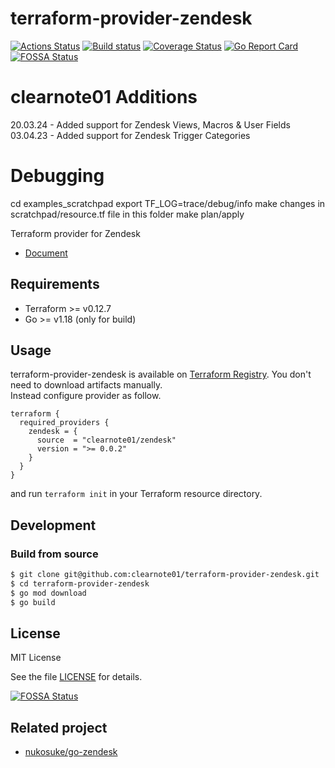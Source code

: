 # terraform-provider-zendesk

[![Actions Status](https://github.com/nukosuke/terraform-provider-zendesk/workflows/CI/badge.svg)](https://github.com/nukosuke/terraform-provider-zendesk/actions)
[![Build status](https://ci.appveyor.com/api/projects/status/ti5il35v6a6ankcq/branch/master?svg=true)](https://ci.appveyor.com/project/nukosuke/terraform-provider-zendesk/branch/master)
[![Coverage Status](https://coveralls.io/repos/github/nukosuke/terraform-provider-zendesk/badge.svg?branch=master)](https://coveralls.io/github/nukosuke/terraform-provider-zendesk?branch=master)
[![Go Report Card](https://goreportcard.com/badge/github.com/nukosuke/terraform-provider-zendesk)](https://goreportcard.com/report/github.com/nukosuke/terraform-provider-zendesk)
[![FOSSA Status](https://app.fossa.io/api/projects/git%2Bgithub.com%2Fnukosuke%2Fterraform-provider-zendesk.svg?type=shield)](https://app.fossa.io/projects/git%2Bgithub.com%2Fnukosuke%2Fterraform-provider-zendesk?ref=badge_shield)

# clearnote01 Additions

20.03.24 - Added support for Zendesk Views, Macros & User Fields
03.04.23 - Added support for Zendesk Trigger Categories

# Debugging

cd examples_scratchpad
export TF_LOG=trace/debug/info
make changes in scratchpad/resource.tf file in this folder
make plan/apply

Terraform provider for Zendesk

- [Document](https://registry.terraform.io/providers/clearnote01/zendesk/latest/docs)

## Requirements

- Terraform >= v0.12.7
- Go >= v1.18 (only for build)

## Usage

terraform-provider-zendesk is available on [Terraform Registry](https://registry.terraform.io). You don't need to download artifacts manually.  
Instead configure provider as follow.

```hcl
terraform {
  required_providers {
    zendesk = {
      source  = "clearnote01/zendesk"
      version = ">= 0.0.2"
    }
  }
}
```

and run `terraform init` in your Terraform resource directory.

## Development

### Build from source

```sh
$ git clone git@github.com:clearnote01/terraform-provider-zendesk.git
$ cd terraform-provider-zendesk
$ go mod download
$ go build
```

## License

MIT License

See the file [LICENSE](./LICENSE) for details.

[![FOSSA Status](https://app.fossa.io/api/projects/git%2Bgithub.com%2Fnukosuke%2Fterraform-provider-zendesk.svg?type=large)](https://app.fossa.io/projects/git%2Bgithub.com%2Fnukosuke%2Fterraform-provider-zendesk?ref=badge_large)

## Related project

- [nukosuke/go-zendesk](https://github.com/nukosuke/go-zendesk)
